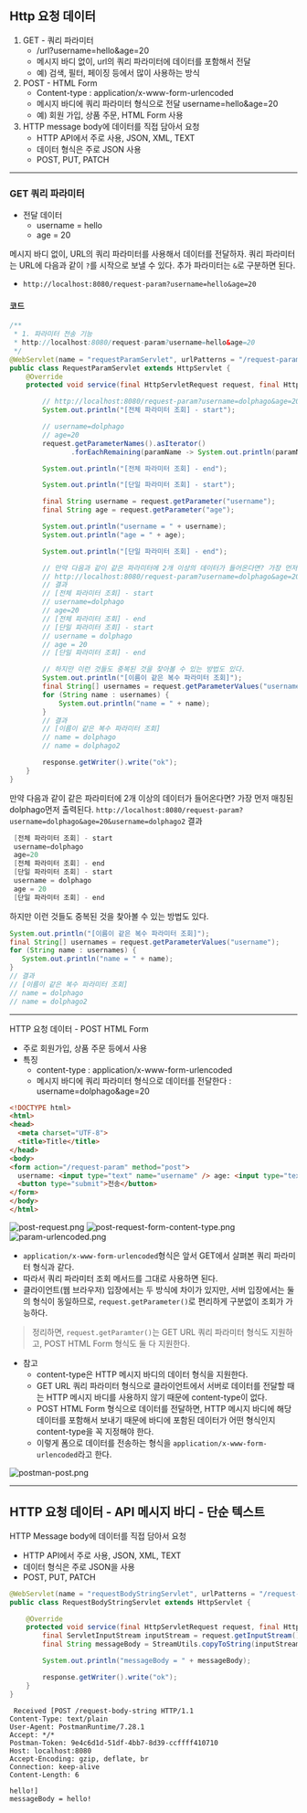 ## Http 요청 데이터

1. GET - 쿼리 파라미터
    - /url?username=hello&age=20
    - 메시지 바디 없이, url의 쿼리 파라미터에 데이터를 포함해서 전달
    - 예) 검색, 필터, 페이징 등에서 많이 사용하는 방식
2. POST - HTML Form
    - Content-type : application/x-www-form-urlencoded
    - 메시지 바디에 쿼리 파라미터 형식으로 전달 username=hello&age=20
    - 예) 회원 가입, 상품 주문, HTML Form 사용
3. HTTP message body에 데이터를 직접 담아서 요청
    - HTTP API에서 주로 사용, JSON, XML, TEXT
    - 데이터 형식은 주로 JSON 사용
    - POST, PUT, PATCH
    
---

### GET 쿼리 파라미터
- 전달 데이터
    - username = hello
    - age = 20
   
메시지 바디 없이, URL의 쿼리 파라미터를 사용해서 데이터를 전달하자.
쿼리 파라미터는 URL에 다음과 같이 `?`를 시작으로 보낼 수 있다. 추가 파라미터는 `&`로 구분하면 된다.
- `http://localhost:8080/request-param?username=hello&age=20`


#### 코드
````java
/**
 * 1. 파라미터 전송 기능
 * http://localhost:8080/request-param?username=hello&age=20
 */
@WebServlet(name = "requestParamServlet", urlPatterns = "/request-param")
public class RequestParamServlet extends HttpServlet {
    @Override
    protected void service(final HttpServletRequest request, final HttpServletResponse response) throws ServletException, IOException {

        // http://localhost:8080/request-param?username=dolphago&age=20
        System.out.println("[전체 파라미터 조회] - start");

        // username=dolphago
        // age=20
        request.getParameterNames().asIterator()
               .forEachRemaining(paramName -> System.out.println(paramName + "=" + request.getParameter(paramName)));

        System.out.println("[전체 파라미터 조회] - end");

        System.out.println("[단일 파라미터 조회] - start");

        final String username = request.getParameter("username");
        final String age = request.getParameter("age");

        System.out.println("username = " + username);
        System.out.println("age = " + age);

        System.out.println("[단일 파라미터 조회] - end");

        // 만약 다음과 같이 같은 파라미터에 2개 이상의 데이터가 들어온다면? 가장 먼저 매칭된 dolphago먼저 출력된다.
        // http://localhost:8080/request-param?username=dolphago&age=20&username=dolphago2
        // 결과
        // [전체 파라미터 조회] - start
        // username=dolphago
        // age=20
        // [전체 파라미터 조회] - end
        // [단일 파라미터 조회] - start
        // username = dolphago
        // age = 20
        // [단일 파라미터 조회] - end

        // 하지만 이런 것들도 중복된 것을 찾아볼 수 있는 방법도 있다.
        System.out.println("[이름이 같은 복수 파라미터 조회]");
        final String[] usernames = request.getParameterValues("username");
        for (String name : usernames) {
            System.out.println("name = " + name);
        }
        // 결과
        // [이름이 같은 복수 파라미터 조회]
        // name = dolphago
        // name = dolphago2

        response.getWriter().write("ok");
    }
}
````



 만약 다음과 같이 같은 파라미터에 2개 이상의 데이터가 들어온다면? 가장 먼저 매칭된 dolphago먼저 출력된다.
`http://localhost:8080/request-param?username=dolphago&age=20&username=dolphago2`
결과
```java
 [전체 파라미터 조회] - start
 username=dolphago
 age=20
 [전체 파라미터 조회] - end
 [단일 파라미터 조회] - start
 username = dolphago
 age = 20
 [단일 파라미터 조회] - end
```
하지만 이런 것들도 중복된 것을 찾아볼 수 있는 방법도 있다.

```java
System.out.println("[이름이 같은 복수 파라미터 조회]");
final String[] usernames = request.getParameterValues("username");
for (String name : usernames) {
   System.out.println("name = " + name);
}
// 결과
// [이름이 같은 복수 파라미터 조회]
// name = dolphago
// name = dolphago2
```

---

HTTP 요청 데이터 - POST HTML Form
- 주로 회원가입, 상품 주문 등에서 사용
- 특징
   - content-type : application/x-www-form-urlencoded
   - 메시지 바디에 쿼리 파라미터 형식으로 데이터를 전달한다 : username=dolphago&age=20
   

```html
<!DOCTYPE html>
<html>
<head>
  <meta charset="UTF-8">
  <title>Title</title>
</head>
<body>
<form action="/request-param" method="post">
  username: <input type="text" name="username" /> age: <input type="text" name="age" />
  <button type="submit">전송</button>
</form>
</body>
</html>
```
![post-request.png](imgs/post-request.png)
![post-request-form-content-type.png](imgs/post-request-form-content-type.png)
![param-urlencoded.png](imgs/param-urlencoded.png)

- `application/x-www-form-urlencoded`형식은 앞서 GET에서 살펴본 쿼리 파라미터 형식과 같다.
- 따라서 쿼리 파라미터 조회 메서드를 그대로 사용하면 된다.
- 클라이언트(웹 브라우저) 입장에서는 두 방식에 차이가 있지만, 서버 입장에서는 둘의 형식이 동일하므로, `request.getParameter()`로 편리하게 구분없이 조회가 가능하다.

> 정리하면, `request.getParamter()`는 GET URL 쿼리 파라미터 형식도 지원하고, POST HTML Form 형식도 둘 다 지원한다.


- 참고
    - content-type은 HTTP 메시지 바디의 데이터 형식을 지원한다.
    - GET URL 쿼리 파라미터 형식으로 클라이언트에서 서버로 데이터를 전달할 때는 HTTP 메시지 바디를 사용하지 않기 때문에 content-type이 없다.
    - POST HTML Form 형식으로 데이터를 전달하면, HTTP 메시지 바디에 해당 데이터를 포함해서 보내기 때문에 바디에 포함된 데이터가 어떤 형식인지 content-type을 꼭 지정해야 한다.
    - 이렇게 폼으로 데이터를 전송하는 형식을 `application/x-www-form-urlencoded`라고 한다.
    
![postman-post.png](imgs/postman-post.png)

---

## HTTP 요청 데이터 - API 메시지 바디 - 단순 텍스트

HTTP Message body에 데이터를 직접 담아서 요청
- HTTP API에서 주로 사용, JSON, XML, TEXT
- 데이터 형식은 주로 JSON을 사용
- POST, PUT, PATCH

```java
@WebServlet(name = "requestBodyStringServlet", urlPatterns = "/request-body-string")
public class RequestBodyStringServlet extends HttpServlet {

    @Override
    protected void service(final HttpServletRequest request, final HttpServletResponse response) throws ServletException, IOException {
        final ServletInputStream inputStream = request.getInputStream(); // 메세지 바디의 내용을 바로 Byte code로 얻어올 수 있다. 이를 String으로 바꿔주자.
        final String messageBody = StreamUtils.copyToString(inputStream, StandardCharsets.UTF_8);

        System.out.println("messageBody = " + messageBody);

        response.getWriter().write("ok");
    }
}
```

```text
 Received [POST /request-body-string HTTP/1.1
Content-Type: text/plain
User-Agent: PostmanRuntime/7.28.1
Accept: */*
Postman-Token: 9e4c6d1d-51df-4bb7-8d39-ccffff410710
Host: localhost:8080
Accept-Encoding: gzip, deflate, br
Connection: keep-alive
Content-Length: 6

hello!]
messageBody = hello!
```
